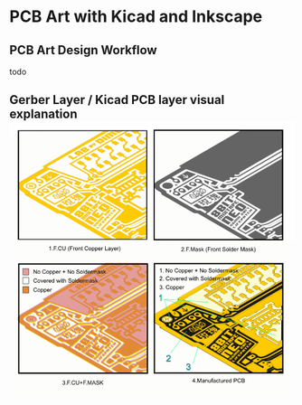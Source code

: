 # PCB Art with Kicad and Inkscape

## PCB Art Design Workflow

todo

## Gerber Layer / Kicad PCB layer visual explanation![](/assets/Kicad_soldermask_copper.png)



